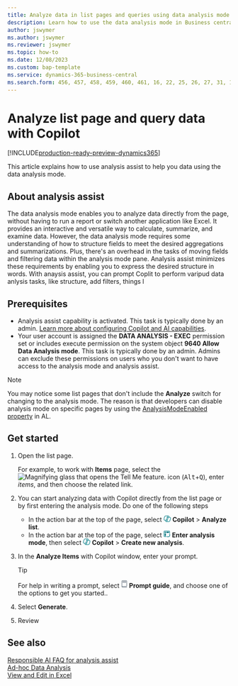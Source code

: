 ```yaml
---
title: Analyze data in list pages and queries using data analysis mode
description: Learn how to use the data analysis mode in Business central to analyze data.
author: jswymer 
ms.author: jswymer
ms.reviewer: jswymer
ms.topic: how-to
ms.date: 12/08/2023
ms.custom: bap-template
ms.service: dynamics-365-business-central
ms.search.form: 456, 457, 458, 459, 460, 461, 16, 22, 25, 26, 27, 31, 143, 144, 9300, 9301, 9303, 9304, 9305, 9306, 9307, 9309, 9310, 9311
---
```

# Analyze list page and query data with Copilot

[!INCLUDE[production-ready-preview-dynamics365](includes/production-ready-preview-dynamics365.md)]

This article explains how to use analysis assist to help you data using the data analysis mode.

## About analysis assist

The data analysis mode enables you to analyze data directly from the page, without having to run a report or switch another application like Excel. It provides an interactive and versatile way to calculate, summarize, and examine data. However, the data analysis mode requires some understanding of how to structure fields to meet the desired aggregations and summarizations. Plus, there's an overhead in the tasks of moving fields and filtering data within the analysis mode pane. Analysis assist minimizes these requirements by enabling you to express the desired structure in words. With anaysis assist, you can prompt Coplit to perform varipud data anlysis tasks, like structure, add filters,  things l 

## Prerequisites

- Analysis assist capability is activated. This task is typically done by an admin. [Learn more about configuring Copilot and AI capabilities](enable-ai.md).
- Your user account is assigned the **DATA ANALYSIS - EXEC** permission set or includes execute permission on the system object **9640 Allow Data Analysis mode**. This task is typically done by an admin. Admins can exclude these permissions on users who you don't want to have access to the analysis mode and analysis assist.

> [!NOTE]
> You may notice some list pages that don't include the **Analyze** switch for changing to the analysis mode. The reason is that developers can disable analysis mode on specific pages by using the [AnalysisModeEnabled property](/dynamics365/business-central/dev-itpro/developer/properties/devenv-analysismodeenabled-property) in AL.

## Get started

1. Open the list page.

   For example, to work with **Items** page, select the ![Magnifying glass that opens the Tell Me feature.](media/ui-search/search_small.png) icon (<kbd>Alt</kbd>+<kbd>Q</kbd>), enter *items*, and then choose the related link. 

2. You can start analyzing data with Copilot directly from the list page or by first entering the analysis mode. Do one of the following steps

    - In the action bar at the top of the page, select ![Shows the copilot icon](media/copilot-icon.png) **Copilot** > **Analyze list**.
    - In the action bar at the top of the page, select ![Shows the enter analysis mode icon](media/analysis-mode-icon.png) **Enter analysis mode**, then select ![Shows the copilot icon](media/copilot-icon.png) **Copilot** > **Create new analysis**.

3. In the **Analyze Items** with Copilot window, enter your prompt.

    > [!TIP]
    >For help in writing a prompt, select ![Shows the view prompt icon](media/prompt-guide-icon.png) **Prompt guide**, and choose one of the options to get you started.. 

4. Select **Generate**.
5. Review

## See also

[Responsible AI FAQ for analysis assist](faqs-analysis-assist.md)  
[Ad-hoc Data Analysis](reports-adhoc-analysis.md)  
[View and Edit in Excel](across-work-with-excel.md)  
